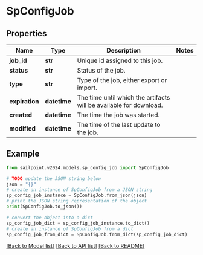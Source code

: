 # SpConfigJob


## Properties

Name | Type | Description | Notes
------------ | ------------- | ------------- | -------------
**job_id** | **str** | Unique id assigned to this job. | 
**status** | **str** | Status of the job. | 
**type** | **str** | Type of the job, either export or import. | 
**expiration** | **datetime** | The time until which the artifacts will be available for download. | 
**created** | **datetime** | The time the job was started. | 
**modified** | **datetime** | The time of the last update to the job. | 

## Example

```python
from sailpoint.v2024.models.sp_config_job import SpConfigJob

# TODO update the JSON string below
json = "{}"
# create an instance of SpConfigJob from a JSON string
sp_config_job_instance = SpConfigJob.from_json(json)
# print the JSON string representation of the object
print(SpConfigJob.to_json())

# convert the object into a dict
sp_config_job_dict = sp_config_job_instance.to_dict()
# create an instance of SpConfigJob from a dict
sp_config_job_from_dict = SpConfigJob.from_dict(sp_config_job_dict)
```
[[Back to Model list]](../README.md#documentation-for-models) [[Back to API list]](../README.md#documentation-for-api-endpoints) [[Back to README]](../README.md)


